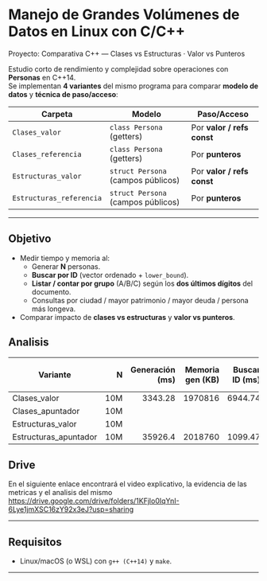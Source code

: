 # Manejo de Grandes Volúmenes de Datos en Linux con C/C++
Proyecto: Comparativa C++ — Clases vs Estructuras · Valor vs Punteros

Estudio corto de rendimiento y complejidad sobre operaciones con **Personas** en C++14.  
Se implementan **4 variantes** del mismo programa para comparar **modelo de datos** y **técnica de paso/acceso**:

| Carpeta | Modelo | Paso/Acceso |
|---|---|---|
| `Clases_valor` | `class Persona` (getters) | Por **valor / refs const** |
| `Clases_referencia` | `class Persona` (getters) | Por **punteros** |
| `Estructuras_valor` | `struct Persona` (campos públicos) | Por **valor / refs const** |
| `Estructuras_referencia` | `struct Persona` (campos públicos) | Por **punteros** |

---

## Objetivo
- Medir tiempo y memoria al:
  - Generar **N** personas.
  - **Buscar por ID** (vector ordenado + `lower_bound`).
  - **Listar / contar por grupo** (A/B/C) según los **dos últimos dígitos** del documento.
  - Consultas por ciudad / mayor patrimonio / mayor deuda / persona más longeva.
- Comparar impacto de **clases vs estructuras** y **valor vs punteros**.

## Analisis

| Variante               |    N | Generación (ms) | Memoria gen (KB) | Buscar ID (ms) | Listar grupo A (ms) |
|------------------------|-----:|----------------:|-----------------:|---------------:|--------------------:|
| Clases_valor           | 10M |      3343.28           |       1970816           |      6944.74          |       1972508              |
| Clases_apuntador    | 10M |                 |                  |                |                     |
| Estructuras_valor      | 10M |                 |                  |                |                     |
| Estructuras_apuntador | 10M |   35926.4              |    2018760              |      1099.47          |       52418.86              |


## Drive
En el siguiente enlace encontrará el video explicativo, la evidencia de las metricas y el analisis del mismo
https://drive.google.com/drive/folders/1KFjlo0IqYnI-6Lye1jmXSC16zY92x3eJ?usp=sharing

---
## Requisitos
- Linux/macOS (o WSL) con `g++ (C++14)` y `make`.

---


